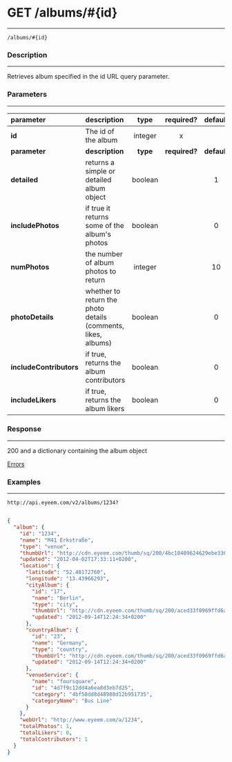 # GET /albums/#{id}
***
`/albums/#{id}`

### Description
***
Retrieves album specified in the id URL query parameter.

### Parameters
***

|parameter| description| type |required? |default|
|:---------|:--------------|:----------:|:------------:|:------------:|
|**id**| The id of the album|integer|x||
|**parameter**| **description**| **type** |**required?** |**default**|
|**detailed**|returns a simple or detailed album object|boolean||1|
|**includePhotos**|if true it returns some of the album's photos|boolean||0|
|**numPhotos**|the number of album photos to return|integer||10|
|**photoDetails**|whether to return the photo details (comments, likes, albums)|boolean||0|
|**includeContributors**|if true, returns the album contributors|boolean| |0|
|**includeLikers**| if true, returns the album likers|boolean| |0|




### Response
***


200 and a dictionary containing the album object


[Errors](../../resources/errors.md#files)

### Examples
***

`http://api.eyeem.com/v2/albums/1234?`

```json

{
  "album": {
    "id": "1234",
    "name": "M41 Erkstraße",
    "type": "venue",
    "thumbUrl": "http://cdn.eyeem.com/thumb/sq/200/4bc10409624629ebe33699ee8c00bd8b93539051-1333387979",
    "updated": "2012-04-02T17:33:11+0200",
    "location": {
      "latitude": "52.48172760",
      "longitude": "13.43966293",
      "cityAlbum": {
        "id": "17",
        "name": "Berlin",
        "type": "city",
        "thumbUrl": "http://cdn.eyeem.com/thumb/sq/200/aced33f0969ffd6a64cb301fed92d9c52f18df81-1347618272",
        "updated": "2012-09-14T12:24:34+0200"
      },
      "countryAlbum": {
        "id": "23",
        "name": "Germany",
        "type": "country",
        "thumbUrl": "http://cdn.eyeem.com/thumb/sq/200/aced33f0969ffd6a64cb301fed92d9c52f18df81-1347618272",
        "updated": "2012-09-14T12:24:34+0200"
      },
      "venueService": {
        "name": "foursquare",
        "id": "4d7f9c12dd4a6ea8d3eb7d25",
        "category": "4bf58dd8d48988d12b951735",
        "categoryName": "Bus Line"
      }
    },
    "webUrl": "http://www.eyeem.com/a/1234",
    "totalPhotos": 1,
    "totalLikers": 0,
    "totalContributors": 1
  }
}
```


 